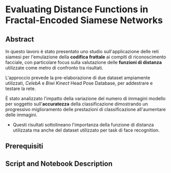 # Evaluating Distance Functions in Fractal-Encoded Siamese Networks


## Abstract
In questo lavoro è stato presentato uno studio sull'applicazione delle reti siamesi per l'emulazione della **codifica frattale** ai compiti di riconoscimento facciale, con particolare focus sulla valutazione delle **funzioni di distanza** utilizzate come metro di confronto tra risultati. 

L'approccio prevede la pre-elaborazione di due dataset ampiamente utilizzati, *CelebA* e *Biwi Kinect* Head Pose Database, per addestrare e testare la rete. 

È stato analizzato l'impatto della variazione del numero di immagini modello per soggetto sull'**accuratezza** della classificazione dimostrando un progressivo miglioramento delle prestazioni di classificazione all'aumentare delle immagini. 

* Questi risultati sottolineano l'importanza della funzione di distanza utilizzata ma anche del dataset utilizzato per task di face recognition.

## Prerequisiti


## Script and Notebook Description
